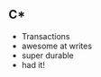 ##  C*
* Transactions <!-- .element: class="fragment" data-fragment-index="1" -->
* awesome at writes  <!-- .element: class="fragment" data-fragment-index="2" -->
* super durable <!-- .element: class="fragment" data-fragment-index="3" -->
* had it! <!-- .element: class="fragment" data-fragment-index="4" -->
